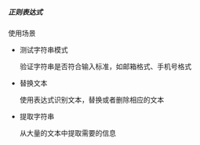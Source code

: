##### 正则表达式

使用场景

- 测试字符串模式

  验证字符串是否符合输入标准，如邮箱格式、手机号格式

- 替换文本

  使用表达式识别文本，替换或者删除相应的文本

- 提取字符串

  从大量的文本中提取需要的信息

